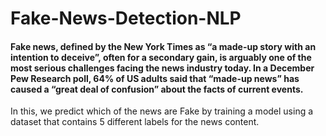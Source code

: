 # Fake-News-Detection-NLP

#### Fake news, defined by the New York Times as “a made-up story with an intention to deceive”, often for a secondary gain, is arguably one of the most serious challenges facing the news industry today. In a December Pew Research poll, 64% of US adults said that “made-up news” has caused a “great deal of confusion” about the facts of current events.

In this, we predict which of the news are Fake  by training a model using a dataset that contains 5 different labels for the news content.
